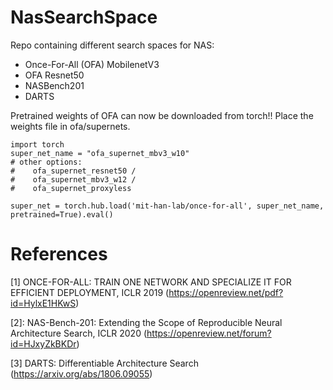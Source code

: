 # NasSearchSpace

Repo containing different search spaces for NAS:
- Once-For-All (OFA) MobilenetV3
- OFA Resnet50
- NASBench201
- DARTS

Pretrained weights of OFA can now be downloaded from torch!! Place the weights file in ofa/supernets.
```
import torch
super_net_name = "ofa_supernet_mbv3_w10" 
# other options: 
#    ofa_supernet_resnet50 / 
#    ofa_supernet_mbv3_w12 / 
#    ofa_supernet_proxyless

super_net = torch.hub.load('mit-han-lab/once-for-all', super_net_name, pretrained=True).eval()
```

# References

[1] ONCE-FOR-ALL: TRAIN ONE NETWORK AND SPECIALIZE IT FOR EFFICIENT DEPLOYMENT, ICLR 2019 (https://openreview.net/pdf?id=HylxE1HKwS)

[2]: NAS-Bench-201: Extending the Scope of Reproducible Neural Architecture Search, ICLR 2020 (https://openreview.net/forum?id=HJxyZkBKDr)

[3] DARTS: Differentiable Architecture Search (https://arxiv.org/abs/1806.09055)
